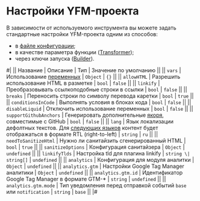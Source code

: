 # Настройки YFM-проекта

В зависимости от используемого инструмента вы можете задать стандартные настройки YFM-проекта одним из способов:
* в [файле конфигурации](./project/config.md);
* в качестве параметра функции ([Transformer](./tools/transform/settings.md));
* через ключи запуска ([Builder](./tools/docs/settings.md)).

#| 
|| Название | Описание | Тип | Значение по умолчанию ||
|| `vars` | Использование [переменных](./syntax/vars.md) | `Object` | `{}` ||
|| `allowHTML` | Разрешить использование HTML в разметке | `bool` | `false` ||
|| `linkify` | Преобразовывать ссылкоподобные строки в ссылки  | `bool` | `false` ||
|| `breaks` | Переносить строки по символу перевода каретки | `bool` | `true` ||
|| `conditionsInCode` | Выполнять условия в блоках кода | `bool` | `false` ||
|| `disableLiquid` | Отключить использование переменных | `bool` | `false` ||
|| `supportGithubAnchors` | Генерировать дополнительные [якоря](./syntax/base.md#headers), совместимые с GitHub | `bool` | `false` ||
|| `lang` | Язык локализации дефолтных текстов. 
Для [следующих языков](https://github.com/diplodoc-platform/client/blob/34a5139620874627cfdebe9be74902cf9d3961b1/src/constants.ts#L15) контент будет отображаться в формате RTL (right-to-left) | `string` | `ru` ||
|| `needToSanitizeHtml` | Нужно ли санитайзить сгенерированный HTML | `bool` | `true` ||
|| `sanitizeOptions` | Конфигурация санитайзера | `Object` | `undefined` ||
|| `linkifyTlds` | Настройка tld для плагина linkify | `string \| string[]` | `undefined` ||
|| `analytics` | Конфигурация для модуля аналитки | `Object` | `undefined` ||
|| `analytics.gtm` | Настройки Google Tag Manager аналитики | `Object` | `undefined` ||
|| `analytics.gtm.id` | Идентификатор Google Tag Manager в формате GTM-* | `string` | `undefined` ||
|| `analytics.gtm.mode` | Тип уведомления перед отправкой событий `base` или `notification`  | `string` | `base` ||
|#